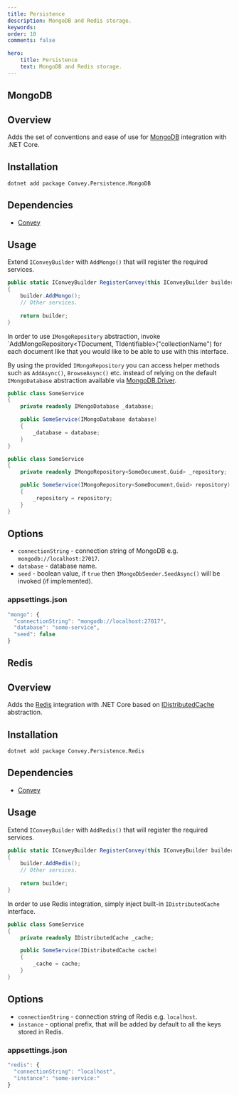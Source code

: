 ```yaml
---
title: Persistence
description: MongoDB and Redis storage. 
keywords:
order: 10
comments: false

hero:
    title: Persistence
    text: MongoDB and Redis storage.
---
```


## MongoDB

## Overview
Adds the set of conventions and ease of use for [MongoDB](https://www.mongodb.com) integration with .NET Core.

## Installation
`dotnet add package Convey.Persistence.MongoDB`

## Dependencies

* [Convey](https://www.nuget.org/packages/Convey)

## Usage

Extend `IConveyBuilder` with `AddMongo()` that will register the required services.

```csharp
public static IConveyBuilder RegisterConvey(this IConveyBuilder builder)
{
    builder.AddMongo();
    // Other services.
    
    return builder;
}
```

In order to use `IMongoRepository` abstraction, invoke `AddMongoRepository<TDocument, TIdentifiable>("collectionName") for each document like that you would like to be able to use with this interface.

By using the provided `IMongoRepository` you can access helper methods such as `AddAsync()`, `BrowseAsync()` etc. instead of relying on the default `IMongoDatabase` abstraction available via [MongoDB.Driver](https://docs.mongodb.com/ecosystem/drivers/csharp/).

```csharp
public class SomeService
{
    private readonly IMongoDatabase _database;

    public SomeService(IMongoDatabase database)
    {
        _database = database;
    }
}
```

```csharp
public class SomeService
{
    private readonly IMongoRepository<SomeDocument,Guid> _repository;

    public SomeService(IMongoRepository<SomeDocument,Guid> repository)
    {
        _repository = repository;
    }
}
```

## Options
* `connectionString` - connection string of MongoDB e.g. `mongodb://localhost:27017`.
* `database` - database name.
* `seed` - boolean value, if `true` then `IMongoDbSeeder.SeedAsync()` will be invoked (if implemented).

### appsettings.json

```js
"mongo": {
  "connectionString": "mongodb://localhost:27017",
  "database": "some-service",
  "seed": false
}
```

## Redis

## Overview
Adds the [Redis](https://redis.io/) integration with .NET Core based on [IDistributedCache](https://docs.microsoft.com/en-us/dotnet/api/microsoft.extensions.caching.distributed.idistributedcache) abstraction.

## Installation
`dotnet add package Convey.Persistence.Redis`

## Dependencies

* [Convey](https://www.nuget.org/packages/Convey)

## Usage

Extend `IConveyBuilder` with `AddRedis()` that will register the required services.

```csharp
public static IConveyBuilder RegisterConvey(this IConveyBuilder builder)
{
    builder.AddRedis();
    // Other services.
    
    return builder;
}
```

In order to use Redis integration, simply inject built-in `IDistributedCache` interface.

```csharp
public class SomeService
{
    private readonly IDistributedCache _cache;

    public SomeService(IDistributedCache cache)
    {
        _cache = cache;
    }
}
```

## Options
* `connectionString` - connection string of Redis e.g. `localhost`.
* `instance` - optional prefix, that will be added by default to all the keys stored in Redis.

### appsettings.json

```js
"redis": {
  "connectionString": "localhost",
  "instance": "some-service:"
}
```